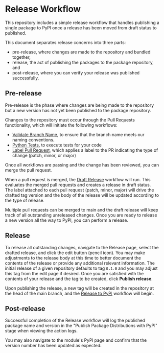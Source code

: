 # Release Workflow

This repository includes a simple release workflow that handles publishing a single package to PyPI once a release has been moved from draft status to published.

This document separates release concerns into three parts: 

- pre-release, where changes are made to the repository and bundled together,
- release, the act of publishing the packages to the package repository, and
- post-release, where you can verify your release was published successfully.

## Pre-release

Pre-release is the phase where changes are being made to the repository but a new version has not yet been published to the package repository.

Changes to the repository must occur through the Pull Requests functionality, which will initiate the following workflows:

- [Validate Branch Name](.github/workflows/validate-branch-name.yaml), to ensure that the branch name meets our naming conventions.
- [Python Tests](.github/workflows/python-tests.yaml), to execute tests for your code
- [Label Pull Request](.github/workflows/label-pull-request.yaml), which applies a label to the PR indicating the type of change (patch, minor, or major)

Once all workflows are passing and the change has been reviewed, you can merge the pull request.

When a pull request is merged, the [Draft Release](.github/workflows/draft-release.yaml) workflow will run. This evaluates the merged pull requests and creates a release in draft status. The label attached to each pull request (patch, minor, major) will drive the drafted tag version and the body of the release will be updated according to the type of release.

Multiple pull requests can be merged to main and the draft release will keep track of all outstanding unreleased changes. Once you are ready to release a new version all the way to PyPI, you can perform a release.

## Release

To release all outstanding changes, navigate to the Release page, select the drafted release, and click the edit button (pencil icon). You may make adjustments to the release body at this time to better document the contents of the release or provide any additional relevant information. The initial release of a given repository defaults to tag `0.1.0` and you may adjust this tag from the edit page if desired. Once you are satisfied with the contents of your release and the tag to be created, click **Publish release**. 

Upon publishing the release, a new tag will be created in the repository at the head of the main branch, and the [Release to PyPI](.github/workflows/release.yaml) workflow will begin. 

## Post-release

Successful completion of the Release workflow will log the published package name and version in the "Publish Package Distributions with PyPI" stage when viewing the action logs.

You may also navigate to the module's PyPI page and confirm that the version number has been updated as expected.

